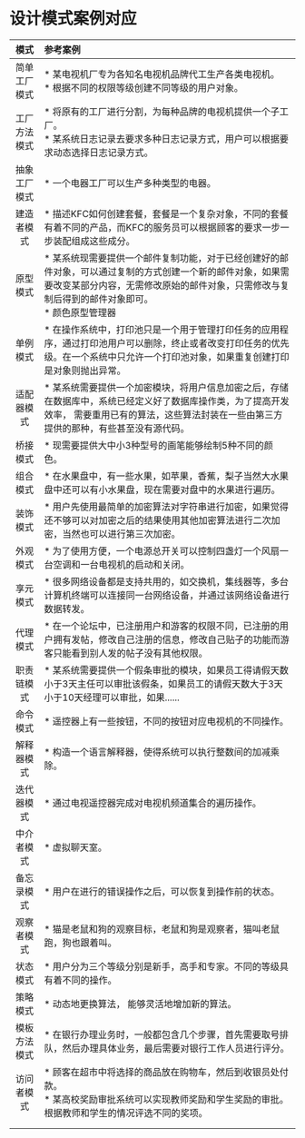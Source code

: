# 设计模式案例对应

|     模式     | 参考案例                                                     |
| :----------: | :----------------------------------------------------------- |
| 简单工厂模式 | * 某电视机厂专为各知名电视机品牌代工生产各类电视机。<br/>* 根据不同的权限等级创建不同等级的用户对象。 |
| 工厂方法模式 | * 将原有的工厂进行分割，为每种品牌的电视机提供一个子工厂。<br>* 某系统日志记录去要求多种日志记录方式，用户可以根据要求动态选择日志记录方式。 |
| 抽象工厂模式 | * 一个电器工厂可以生产多种类型的电器。                       |
|  建造者模式  | * 描述KFC如何创建套餐，套餐是一个复杂对象，不同的套餐有着不同的产品，而KFC的服务员可以根据顾客的要求一步一步装配组成这些成分。 |
|   原型模式   | * 某系统现需要提供一个邮件复制功能，对于已经创建好的邮件对象，可以通过复制的方式创建一个新的邮件对象，如果需要改变某部分内容，无需修改原始的邮件对象，只需修改与复制后得到的邮件对象即可。<br>* 颜色原型管理器 |
|   单例模式   | * 在操作系统中，打印池只是一个用于管理打印任务的应用程序，通过打印池用户可以删除，终止或者改变打印任务的优先级。在一个系统中只允许一个打印池对象，如果重复创建打印是对象则抛出异常。 |
|  适配器模式  | * 某系统需要提供一个加密模块，将用户信息加密之后，存储在数据库中，系统已经定义好了数据库操作类，为了提高开发效率， 需要重用已有的算法，这些算法封装在一些由第三方提供的那种，有些甚至没有源代码。 |
|   桥接模式   | * 现需要提供大中小3种型号的画笔能够绘制5种不同的颜色。       |
|   组合模式   | * 在水果盘中，有一些水果，如苹果，香蕉，梨子当然大水果盘中还可以有小水果盘，现在需要对盘中的水果进行遍历。 |
|   装饰模式   | * 用户先使用最简单的加密算法对字符串进行加密，如果觉得还不够可以对加密之后的结果使用其他加密算法进行二次加密，当然也可以进行第三次加密。 |
|   外观模式   | * 为了使用方便，一个电源总开关可以控制四盏灯一个风扇一台空调和一台电视机的启动和关闭。 |
|   享元模式   | * 很多网络设备都是支持共用的，如交换机，集线器等，多台计算机终端可以连接同一台网络设备，并通过该网络设备进行数据转发。 |
|   代理模式   | * 在一个论坛中，已注册用户和游客的权限不同，已注册的用户拥有发帖，修改自己注册的信息，修改自己贴子的功能而游客只能看到别人发的帖子没有其他权限。 |
|  职责链模式  | * 某系统需要提供一个假条审批的模块，如果员工得请假天数小于3天主任可以审批该假条，如果员工的请假天数大于3天小于10天经理可以审批，如果...... |
|   命令模式   | * 遥控器上有一些按钮，不同的按钮对应电视机的不同操作。       |
|  解释器模式  | * 构造一个语言解释器，使得系统可以执行整数间的加减乘除。     |
|  迭代器模式  | * 通过电视遥控器完成对电视机频道集合的遍历操作。             |
|  中介者模式  | *  虚拟聊天室。                                              |
|  备忘录模式  | * 用户在进行的错误操作之后，可以恢复到操作前的状态。         |
|  观察者模式  | *  猫是老鼠和狗的观察目标，老鼠和狗是观察者，猫叫老鼠跑，狗也跟着叫。 |
|   状态模式   | *   用户分为三个等级分别是新手，高手和专家。不同的等级具有着不同的操作。 |
|   策略模式   | *  动态地更换算法， 能够灵活地增加新的算法。                 |
| 模板方法模式 | * 在银行办理业务时，一般都包含几个步骤，首先需要取号排队，然后办理具体业务，最后需要对银行工作人员进行评分。 |
|  访问者模式  | * 顾客在超市中将选择的商品放在购物车，然后到收银员处付款。 <br>* 某高校奖励审批系统可以实现教师奖励和学生奖励的审批。 根据教师和学生的情况评选不同的奖项。 |
|              |                                                              |
|              |                                                              |

